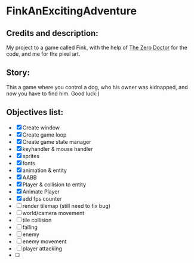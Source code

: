 # FinkAnExcitingAdventure
## Credits and description:
My project to a game called Fink, 
with the help of [The Zero Doctor](https://youtube.com/user/TheZeroDoctor) for the code, 
and me for the pixel art.
## Story:
This a game where you control a dog, 
who his owner was kidnapped, 
and now you have to find him. Good luck:)
## Objectives list:
- [x] Create window
- [x] Create game loop
- [x] Create game state manager
- [x] keyhandler & mouse handler
- [x] sprites
- [x] fonts
- [x] animation & entity
- [x] AABB
- [x] Player & collision to entity
- [x] Animate Player
- [x] add fps counter
- [ ] render tilemap (still need to fix bug)
- [ ] world/camera movement
- [ ] tile collision
- [ ] falling
- [ ] enemy
- [ ] enemy movement
- [ ] player attacking
- [ ]
